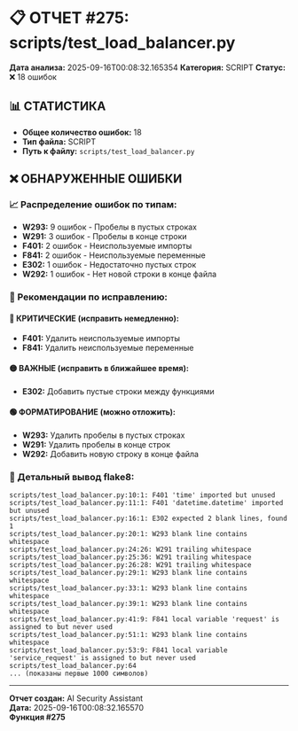 # 📋 ОТЧЕТ #275: scripts/test_load_balancer.py

**Дата анализа:** 2025-09-16T00:08:32.165354
**Категория:** SCRIPT
**Статус:** ❌ 18 ошибок

## 📊 СТАТИСТИКА

- **Общее количество ошибок:** 18
- **Тип файла:** SCRIPT
- **Путь к файлу:** `scripts/test_load_balancer.py`

## ❌ ОБНАРУЖЕННЫЕ ОШИБКИ

### 📈 Распределение ошибок по типам:

- **W293:** 9 ошибок - Пробелы в пустых строках
- **W291:** 3 ошибок - Пробелы в конце строки
- **F401:** 2 ошибок - Неиспользуемые импорты
- **F841:** 2 ошибок - Неиспользуемые переменные
- **E302:** 1 ошибок - Недостаточно пустых строк
- **W292:** 1 ошибок - Нет новой строки в конце файла

### 🎯 Рекомендации по исправлению:

#### 🔴 КРИТИЧЕСКИЕ (исправить немедленно):
- **F401:** Удалить неиспользуемые импорты
- **F841:** Удалить неиспользуемые переменные

#### 🟡 ВАЖНЫЕ (исправить в ближайшее время):
- **E302:** Добавить пустые строки между функциями

#### 🟢 ФОРМАТИРОВАНИЕ (можно отложить):
- **W293:** Удалить пробелы в пустых строках
- **W291:** Удалить пробелы в конце строк
- **W292:** Добавить новую строку в конце файла

### 📝 Детальный вывод flake8:

```
scripts/test_load_balancer.py:10:1: F401 'time' imported but unused
scripts/test_load_balancer.py:11:1: F401 'datetime.datetime' imported but unused
scripts/test_load_balancer.py:16:1: E302 expected 2 blank lines, found 1
scripts/test_load_balancer.py:20:1: W293 blank line contains whitespace
scripts/test_load_balancer.py:24:26: W291 trailing whitespace
scripts/test_load_balancer.py:25:36: W291 trailing whitespace
scripts/test_load_balancer.py:26:28: W291 trailing whitespace
scripts/test_load_balancer.py:29:1: W293 blank line contains whitespace
scripts/test_load_balancer.py:33:1: W293 blank line contains whitespace
scripts/test_load_balancer.py:39:1: W293 blank line contains whitespace
scripts/test_load_balancer.py:41:9: F841 local variable 'request' is assigned to but never used
scripts/test_load_balancer.py:51:1: W293 blank line contains whitespace
scripts/test_load_balancer.py:53:9: F841 local variable 'service_request' is assigned to but never used
scripts/test_load_balancer.py:64
... (показаны первые 1000 символов)
```

---
**Отчет создан:** AI Security Assistant  
**Дата:** 2025-09-16T00:08:32.165570  
**Функция #275**
